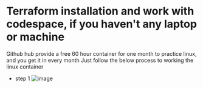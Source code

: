 # Terraform installation and work with codespace, if you haven't any  laptop or machine
Github hub provide a free 60 hour container for one month to practice linux, and you get it in every month 
Just follow the below process to working the linux container 
- step 1
![image](https://github.com/abhiramdas99/devops-iac-terraform/assets/62290469/54408725-7d3a-47d0-9cd9-8f674866a0a9)


